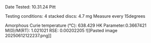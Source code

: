 Date Tested: 10.31.24 Pitt

Testing conditions:
4 stacked discs: 4.7 mg
Measure every 15degrees

Amorphous Curie temperature (°C): 638.429
HK Parameter:0.3667421 
M(0)/M(RT): 1.021021
RSE: 0.00202205
![[Pasted image 20250612122237.png]]
